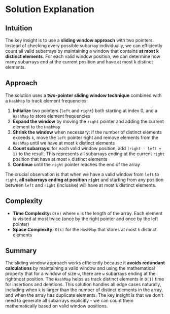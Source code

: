 # Solution Explanation

## Intuition
The key insight is to use a **sliding window approach** with two pointers. Instead of checking every possible subarray individually, we can efficiently count all valid subarrays by maintaining a window that contains **at most k distinct elements**. For each valid window position, we can determine how many subarrays end at the current position and have at most k distinct elements.

## Approach
The solution uses a **two-pointer sliding window technique** combined with a `HashMap` to track element frequencies:

1. **Initialize** two pointers (`left` and `right`) both starting at index 0, and a `HashMap` to store element frequencies
2. **Expand the window** by moving the `right` pointer and adding the current element to the `HashMap`
3. **Shrink the window** when necessary: if the number of distinct elements exceeds `k`, move the `left` pointer right and remove elements from the `HashMap` until we have at most `k` distinct elements
4. **Count subarrays**: for each valid window position, add `(right - left + 1)` to the result. This represents all subarrays ending at the current `right` position that have at most `k` distinct elements
5. **Continue** until the `right` pointer reaches the end of the array

The crucial observation is that when we have a valid window from `left` to `right`, **all subarrays ending at position `right`** and starting from any position between `left` and `right` (inclusive) will have at most `k` distinct elements.

## Complexity
- **Time Complexity:** `O(n)` where `n` is the length of the array. Each element is visited at most twice (once by the right pointer and once by the left pointer)
- **Space Complexity:** `O(k)` for the `HashMap` that stores at most `k` distinct elements

## Summary
The sliding window approach works efficiently because it **avoids redundant calculations** by maintaining a valid window and using the mathematical property that for a window of size `w`, there are `w` subarrays ending at the rightmost position. The `HashMap` helps us track distinct elements in `O(1)` time for insertions and deletions. This solution handles all edge cases naturally, including when `k` is larger than the number of distinct elements in the array, and when the array has duplicate elements. The key insight is that we don't need to generate all subarrays explicitly - we can count them mathematically based on valid window positions.

